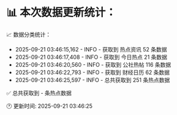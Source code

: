 📊 本次数据更新统计：
==========================

📈 数据分类统计：
- 2025-09-21 03:46:15,162 - INFO - 获取到 热点资讯 52 条数据
- 2025-09-21 03:46:17,408 - INFO - 获取到 今日热点 21 条数据
- 2025-09-21 03:46:20,560 - INFO - 获取到 公社热帖 116 条数据
- 2025-09-21 03:46:22,793 - INFO - 获取到 财经日历 62 条数据
- 2025-09-21 03:46:25,597 - INFO - 总共获取到 251 条热点数据

✅ 总共获取到 - 条热点数据

🕐 更新时间: 2025-09-21 03:46:25
